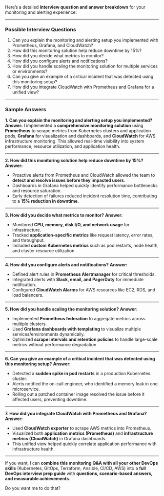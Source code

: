 Here’s a detailed **interview question and answer breakdown** for your monitoring and alerting experience:

---

### **Possible Interview Questions**

1. Can you explain the monitoring and alerting setup you implemented with Prometheus, Grafana, and CloudWatch?
2. How did this monitoring solution help reduce downtime by 15%?
3. How did you decide what metrics to monitor?
4. How did you configure alerts and notifications?
5. How did you handle scaling the monitoring solution for multiple services or environments?
6. Can you give an example of a critical incident that was detected using this monitoring setup?
7. How did you integrate CloudWatch with Prometheus and Grafana for a unified view?

---

### **Sample Answers**

**1. Can you explain the monitoring and alerting setup you implemented?**
**Answer:**
I implemented a **comprehensive monitoring solution** using **Prometheus** to scrape metrics from Kubernetes clusters and application pods, **Grafana** for visualization and dashboards, and **CloudWatch** for AWS infrastructure monitoring. This allowed real-time visibility into system performance, resource utilization, and application health.

---

**2. How did this monitoring solution help reduce downtime by 15%?**
**Answer:**

* Proactive alerts from Prometheus and CloudWatch allowed the team to **detect and resolve issues before they impacted users**.
* Dashboards in Grafana helped quickly identify performance bottlenecks and resource saturation.
* Early detection of failures reduced incident resolution time, contributing to a **15% reduction in downtime**.

---

**3. How did you decide what metrics to monitor?**
**Answer:**

* Monitored **CPU, memory, disk I/O, and network usage** for infrastructure.
* Tracked **application-specific metrics** like request latency, error rates, and throughput.
* Included **custom Kubernetes metrics** such as pod restarts, node health, and cluster resource utilization.

---

**4. How did you configure alerts and notifications?**
**Answer:**

* Defined alert rules in **Prometheus Alertmanager** for critical thresholds.
* Integrated alerts with **Slack, email, and PagerDuty** for immediate notification.
* Configured **CloudWatch Alarms** for AWS resources like EC2, RDS, and load balancers.

---

**5. How did you handle scaling the monitoring solution?**
**Answer:**

* Implemented **Prometheus federation** to aggregate metrics across multiple clusters.
* Used **Grafana dashboards with templating** to visualize multiple services/environments dynamically.
* Optimized **scrape intervals and retention policies** to handle large-scale metrics without performance degradation.

---

**6. Can you give an example of a critical incident that was detected using this monitoring setup?**
**Answer:**

* Detected a **sudden spike in pod restarts** in a production Kubernetes cluster.
* Alerts notified the on-call engineer, who identified a memory leak in one microservice.
* Rolling out a patched container image resolved the issue before it affected users, preventing downtime.

---

**7. How did you integrate CloudWatch with Prometheus and Grafana?**
**Answer:**

* Used **CloudWatch exporter** to scrape AWS metrics into Prometheus.
* Visualized both **application metrics (Prometheus)** and **infrastructure metrics (CloudWatch)** in Grafana dashboards.
* This unified view helped quickly correlate application performance with infrastructure health.

---

If you want, I can **combine this monitoring Q&A with all your other DevOps skills** (Kubernetes, GitOps, Terraform, Ansible, CI/CD, AWS) into a **full DevOps interview prep guide** with **questions, scenario-based answers, and measurable achievements**.

Do you want me to do that?
